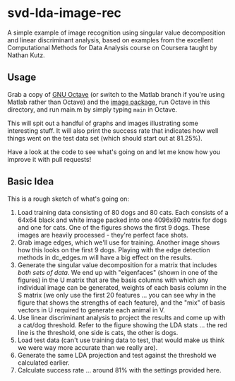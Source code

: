svd-lda-image-rec
=================

A simple example of image recognition using singular value decomposition and linear discriminant analysis, based on examples from the excellent Computational Methods for Data Analysis course on Coursera taught by Nathan Kutz.

Usage
-----
Grab a copy of [GNU Octave](http://octave.sourceforge.net/) (or switch to the Matlab branch if you're using Matlab rather than Octave) and the [image package](http://octave.sourceforge.net/image/), run Octave in this directory, and run main.m by simply typing `main` in Octave.

This will spit out a handful of graphs and images illustrating some interesting stuff. It will also print the success rate that indicates how well things went on the test data set (which should start out at 81.25%).

Have a look at the code to see what's going on and let me know how you improve it with pull requests!

Basic Idea
----------

This is a rough sketch of what's going on:

1. Load training data consisting of 80 dogs and 80 cats. Each consists of a 64x64 black and white image packed into one 4096x80 matrix for dogs and one for cats. One of the figures shows the first 9 dogs. These images are heavily processed - they're perfect face shots.
2. Grab image edges, which we'll use for training. Another image shows how this looks on the first 9 dogs. Playing with the edge detection methods in dc_edges.m will have a big effect on the results.
3. Generate the singular value decomposition for a matrix that includes _both sets of data_. We end up with "eigenfaces" (shown in one of the figures) in the U matrix that are the basis columns with which any individual image can be generated, weights of each basis column in the S matrix (we only use the first 20 features ... you can see why in the figure that shows the strengths of each feature), and the "mix" of basis vectors in U required to generate each animal in V.
4. Use linear discriminant analysis to project the results and come up with a cat/dog threshold.  Refer to the figure showing the LDA stats ... the red line is the threshold, one side is cats, the other is dogs.
5. Load test data (can't use training data to test, that would make us think we were way more accurate than we really are).
6. Generate the same LDA projection and test against the threshold we calculated earlier.
7. Calculate success rate ... around 81% with the settings provided here.
